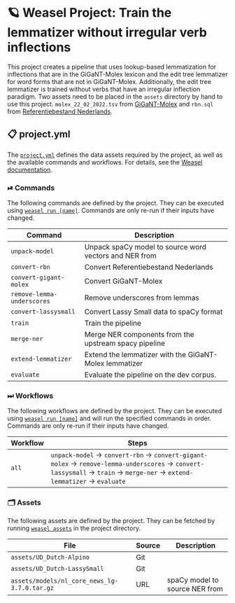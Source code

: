 <!-- WEASEL: AUTO-GENERATED DOCS START (do not remove) -->

# 🪐 Weasel Project: Train the lemmatizer without irregular verb inflections

This project creates a pipeline that uses lookup-based lemmatization for inflections that are in the GiGaNT-Molex lexicon and the edit tree lemmatizer for word forms that are not in GiGaNT-Molex. Additionally, the edit tree lemmatizer is trained without verbs that have an irregular inflection paradigm.
Two assets need to be placed in the `assets` directory by hand to use this project. `molex_22_02_2022.tsv` from [GiGaNT-Molex](https://taalmaterialen.ivdnt.org/download/tstc-gigant-molex-c/) and `rbn.sql` from [Referentiebestand Nederlands](https://taalmaterialen.ivdnt.org/download/tstc-referentiebestand-nederlands/).


## 📋 project.yml

The [`project.yml`](project.yml) defines the data assets required by the
project, as well as the available commands and workflows. For details, see the
[Weasel documentation](https://github.com/explosion/weasel).

### ⏯ Commands

The following commands are defined by the project. They
can be executed using [`weasel run [name]`](https://github.com/explosion/weasel/tree/main/docs/cli.md#rocket-run).
Commands are only re-run if their inputs have changed.

| Command | Description |
| --- | --- |
| `unpack-model` | Unpack spaCy model to source word vectors and NER from |
| `convert-rbn` | Convert Referentiebestand Nederlands |
| `convert-gigant-molex` | Convert GiGaNT-Molex |
| `remove-lemma-underscores` | Remove underscores from lemmas |
| `convert-lassysmall` | Convert Lassy Small data to spaCy format |
| `train` | Train the pipeline |
| `merge-ner` | Merge NER components from the upstream spacy pipeline |
| `extend-lemmatizer` | Extend the lemmatizer with the GiGaNT-Molex lemmatizer |
| `evaluate` | Evaluate the pipeline on the dev corpus. |

### ⏭ Workflows

The following workflows are defined by the project. They
can be executed using [`weasel run [name]`](https://github.com/explosion/weasel/tree/main/docs/cli.md#rocket-run)
and will run the specified commands in order. Commands are only re-run if their
inputs have changed.

| Workflow | Steps |
| --- | --- |
| `all` | `unpack-model` &rarr; `convert-rbn` &rarr; `convert-gigant-molex` &rarr; `remove-lemma-underscores` &rarr; `convert-lassysmall` &rarr; `train` &rarr; `merge-ner` &rarr; `extend-lemmatizer` &rarr; `evaluate` |

### 🗂 Assets

The following assets are defined by the project. They can
be fetched by running [`weasel assets`](https://github.com/explosion/weasel/tree/main/docs/cli.md#open_file_folder-assets)
in the project directory.

| File | Source | Description |
| --- | --- | --- |
| `assets/UD_Dutch-Alpino` | Git |  |
| `assets/UD_Dutch-LassySmall` | Git |  |
| `assets/models/nl_core_news_lg-3.7.0.tar.gz` | URL | spaCy model to source NER from |

<!-- WEASEL: AUTO-GENERATED DOCS END (do not remove) -->
